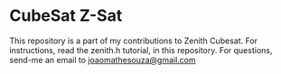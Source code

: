 # CubeSat   Z-Sat
This repository is a part of my contributions to Zenith Cubesat.
For instructions, read the zenith.h tutorial, in this repository.
For questions, send-me an email to joaomathesouza@gmail.com
